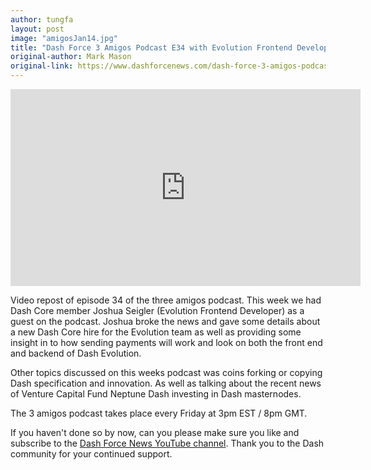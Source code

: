 ```yaml
---
author: tungfa
layout: post
image: "amigosJan14.jpg"
title: "Dash Force 3 Amigos Podcast E34 with Evolution Frontend Developer Joshua Seigler"
original-author: Mark Mason
original-link: https://www.dashforcenews.com/dash-force-3-amigos-podcast-e34-evolution-frontend-developer-joshua-seigler/
---
```


<iframe width="560" height="315" src="https://www.youtube.com/embed/rSgStd-ldbo" frameborder="0" allow="autoplay; encrypted-media" allowfullscreen></iframe>

Video repost of episode 34 of the three amigos podcast. This week we had Dash Core member Joshua Seigler (Evolution Frontend Developer) as a guest on the podcast. Joshua broke the news and gave some details about a new Dash Core hire for the Evolution team as well as providing some insight in to how sending payments will work and look on both the front end and backend of Dash Evolution.

Other topics discussed on this weeks podcast was coins forking or copying Dash specification and innovation. As well as talking about the recent news of Venture Capital Fund Neptune Dash investing in Dash masternodes.

The 3 amigos podcast takes place every Friday at 3pm EST / 8pm GMT.

If you haven't done so by now, can you please make sure you like and subscribe to the [Dash Force News YouTube channel](https://www.youtube.com/channel/UCiAW4HQiYjpPmyi4v905u1A). Thank you to the Dash community for your continued support.

